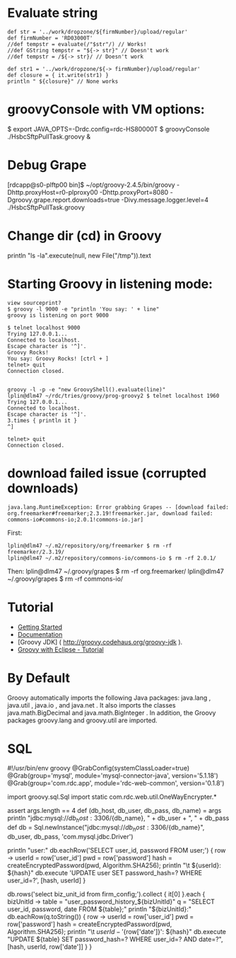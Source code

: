 # Evaluate string
    def str = '../work/dropzone/${firmNumber}/upload/regular' 
    def firmNumber = 'RD03000T' 
    //def tempstr = evaluate(/"$str"/) // Works!
    //def GString tempstr = "${-> str}" // Doesn't work
    //def tempstr = /${-> str}/ // Doesn't work

    def str1 = '../work/dropzone/${-> firmNumber}/upload/regular' 
    def closure = { it.write(str1) }
    println " ${closure}" // None works

# groovyConsole  with VM options:
  $ export JAVA_OPTS=-Drdc.config=rdc-HS80000T
  $ groovyConsole ./HsbcSftpPullTask.groovy &

# Debug Grape
[rdcapp@s0-plftp00 bin]$ ~/opt/groovy-2.4.5/bin/groovy -Dhttp.proxyHost=r0-plproxy00 -Dhttp.proxyPort=8080 -Dgroovy.grape.report.downloads=true -Divy.message.logger.level=4 ./HsbcSftpPullTask.groovy 


# Change dir (cd) in Groovy

println "ls -la".execute(null, new File("/tmp")).text


# Starting Groovy in listening mode:

    view sourceprint?
    $ groovy -l 9000 -e "println 'You say: ' + line"
    groovy is listening on port 9000

    $ telnet localhost 9000
    Trying 127.0.0.1...
    Connected to localhost.
    Escape character is '^]'.
    Groovy Rocks!
    You say: Groovy Rocks! [ctrl + ] 
    telnet> quit
    Connection closed.


    groovy -l -p -e "new GroovyShell().evaluate(line)"
    lplin@dlm47 ~/rdc/tries/groovy/prog-groovy2 $ telnet localhost 1960
    Trying 127.0.0.1...
    Connected to localhost.
    Escape character is '^]'.
    3.times { println it }
    ^]

    telnet> quit
    Connection closed.


# download failed issue (corrupted downloads)
	java.lang.RuntimeException: Error grabbing Grapes -- [download failed: org.freemarker#freemarker;2.3.19!freemarker.jar, download failed: commons-io#commons-io;2.0.1!commons-io.jar]
First:

	lplin@dlm47 ~/.m2/repository/org/freemarker $ rm -rf freemarker/2.3.19/
	lplin@dlm47 ~/.m2/repository/commons-io/commons-io $ rm -rf 2.0.1/

Then:
	lplin@dlm47 ~/.groovy/grapes $ rm -rf org.freemarker/
	lplin@dlm47 ~/.groovy/grapes $ rm -rf commons-io/

# Tutorial
- [Getting Started](http://groovy.codehaus.org/Tutorial+1+-+Getting+started)
- [Documentation](http://beta.groovy-lang.org/docs/latest/html/documentation/)
- [Groovy JDK] ( http://groovy.codehaus.org/groovy-jdk ).
- [Groovy with Eclipse - Tutorial](http://www.vogella.com/tutorials/Groovy/article.html#install_springgroovytools)


# By Default
Groovy automatically imports the following Java packages: java.lang , java.util , java.io , and java.net . It also imports the classes java.math.BigDecimal and java.math.BigInteger . In addition, the Groovy packages groovy.lang and groovy.util are imported.


# SQL
#!/usr/bin/env groovy
@GrabConfig(systemClassLoader=true)
@Grab(group='mysql', module='mysql-connector-java', version='5.1.18')
@Grab(group='com.rdc.app', module='rdc-web-common', version='0.1.8')

import groovy.sql.Sql
import static com.rdc.web.util.OneWayEncrypter.*

assert args.length == 4
def (db_host, db_user, db_pass, db_name) = args
println "jdbc:mysql://${db_host}:3306/${db_name}, " + db_user + ", " + db_pass
def db = Sql.newInstance("jdbc:mysql://${db_host}:3306/${db_name}", db_user, db_pass, 'com.mysql.jdbc.Driver')

println "user:"
db.eachRow('SELECT user_id, password FROM user;') { row ->
    userId = row['user_id']
    pwd = row['password']
    hash = createEncryptedPassword(pwd, Algorithm.SHA256);
    println "\t ${userId}: ${hash}"
    db.execute 'UPDATE user SET password_hash=? WHERE user_id=?', [hash, userId]
}

db.rows('select biz_unit_id from firm_config;').collect { it[0] }.each { bizUnitId ->
    table = "user_password_history_${bizUnitId}"
    q = "SELECT user_id, password, date FROM ${table};"
    println "${bizUnitId}:"
    db.eachRow(q.toString()) { row ->
        userId = row['user_id']
        pwd = row['password']
        hash = createEncryptedPassword(pwd, Algorithm.SHA256);
        println "\t ${userId}-'${row['date']}': ${hash}"
        db.execute "UPDATE ${table} SET password_hash=? WHERE user_id=? AND date=?", [hash, userId, row['date']]
    }
}
